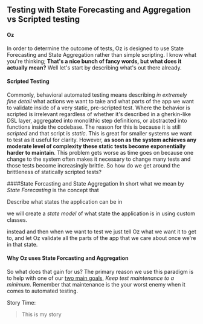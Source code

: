 
## Testing with State Forecasting and Aggregation vs Scripted testing #

#### Oz
In order to determine the outcome of tests, Oz is designed to use State Forecasting and State Aggregation rather than simple scripting. I know what you're thinking; **That's a nice bunch of fancy words, but what does it actually mean?** Well let's start by describing what's out there already.

#### Scripted Testing
Commonly, behavioral automated testing means describing _in extremely fine detail_ what actions we want to take and what parts of the app we want to validate inside of a very static, pre-scripted test. Where the behavior is scripted is irrelevant regardless of whether it's described in a gherkin-like DSL layer, aggregated into monolithic step definitions, or abstracted into functions inside the codebase. The reason for this is because it is still _scripted_ and that script is _static_. This is great for smaller systems we want to test as it useful for clarity. However, **as soon as the system achieves any moderate level of complexity these static tests become exponentially harder to maintain**. This problem gets worse as time goes on because one change to the system often makes it necessary to change many tests and those tests become increasingly brittle. So how do we get around the brittleness of statically scripted tests?


####State Forcasting and State Aggregation
In short what we mean by _State Forecasting_ is the concept that

Describe what states the application can be in

we will create a _state model_ of what state the application is in using custom classes.

 instead  and then when we want to test we just tell Oz what we want it to get to, and let Oz validate all the parts of the app that we care about once we're in that state.







#### Why Oz uses State Forcasting and Aggregation
So what does that gain for us? The primary reason we use this paradigm is to help with one of our [two main goals](Home-Page), _Keep test maintenance to a minimum_. Remember that maintenance is the your worst enemy when it comes to automated testing.

Story Time:
> This is my story